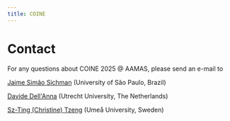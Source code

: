 ```yaml
---
title: COINE
---
```


# Contact

For any questions about COINE 2025 @ AAMAS, please send an e-mail to

[Jaime Simão Sichman](mailto:jaime.sichman@usp.br) (University of São Paulo, Brazil)

[Davide Dell'Anna](mailto:d.dellanna@uu.nl) (Utrecht University, The Netherlands)

[Sz-Ting (Christine) Tzeng](mailto:stzeng@cs.umu.se) (Umeå University, Sweden)
